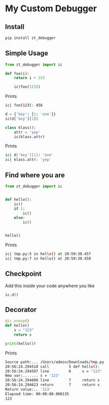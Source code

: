 # My Custom Debugger

## Install
```bash
pip install zt_debugger
```

## Simple Usage

```python
from zt_debugger import ic

def foo(i):
    return i + 333

    ic(foo(123))
```
Prints
```bash
ic| foo(123): 456
```

```python
d = {'key': {1: 'one'}}
ic(d['key'][1])

class klass():
    attr = 'yep'
    ic(klass.attr)
```
Prints
```bash
ic| d['key'][1]: 'one'
ic| klass.attr: 'yep'
```

## Find where you are

```python
from zt_debugger import ic


def hello():
    ic()
    if 1:
        ic()
    else:
        ic()


hello()
```
Prints
```bash
ic| tmp.py:5 in hello() at 20:59:30.457
ic| tmp.py:7 in hello() at 20:59:30.458
```

## Checkpoint

Add this inside your code anywhere you like
```
ic.d()
```

## Decorator

```python
@ic.snoop()
def hello()
    s = "123"
    return s

print(hello())
```
Prints
```bash
Source path:... /Users/admin/Downloads/tmp.py
20:56:24.294518 call         5 def hello():
20:56:24.294597 line         6     s = "123"
New var:....... s = '123'
20:56:24.294608 line         7     return s
20:56:24.294623 return       7     return s
Return value:.. '123'
Elapsed time: 00:00:00.000135
123
```
